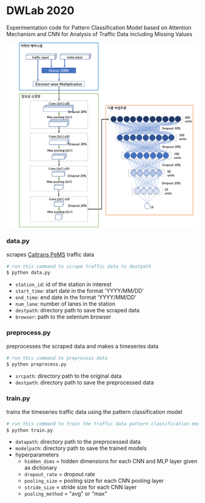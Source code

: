# DWLab 2020
Experimentation code for Pattern Classification Model based on Attention Mechanism and CNN for Analysis of Traffic Data including Missing Values

![image](https://github.com/leee5495/DWLab_2020/blob/master/misc/%EB%8F%84%ED%98%95.png)


### data.py
scrapes [Caltrans PeMS](http://pems.dot.ca.gov/) traffic data 
``` python
# run this command to scrape traffic data to destpath
$ python data.py
```
- `station_id`:  id of the station in interest
- `start_time`:  start date in the format 'YYYY/MM/DD'
- `end_time`:  end date in the format 'YYYY/MM/DD'
- `num_lane`:  number of lanes in the station
- `destpath`:  directory path to save the scraped data
- `browser`:  path to the selenium browser

### preprocess.py
preprocesses the scraped data and makes a timeseries data
``` python
# run this command to preprocess data
$ python preprocess.py
```
- `srcpath`:  directory path to the original data
- `destpath`:  directory path to save the preprocessed data

### train.py
trains the timeseries traffic data using the pattern classification model
``` python
# run this command to train the traffic data pattern classification model
$ python train.py
```
- `datapath`:  directory path to the preprocessed data
- `modelpath`:  directory path to save the trained models
- hyperparameters
  - `hidden_dims` = hidden dimensions for each CNN and MLP layer given as dictionary
  - `dropout_rate` = dropout rate
  - `pooling_size` = pooling size for each CNN pooling layer
  - `stride_size` = stride size for each CNN layer
  - `pooling_method` = "avg" or "max"
